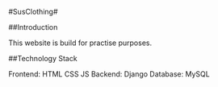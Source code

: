 #SusClothing#

##Introduction 

This website is build for practise purposes.

##Technology Stack

Frontend: HTML CSS JS
Backend: Django
Database: MySQL
